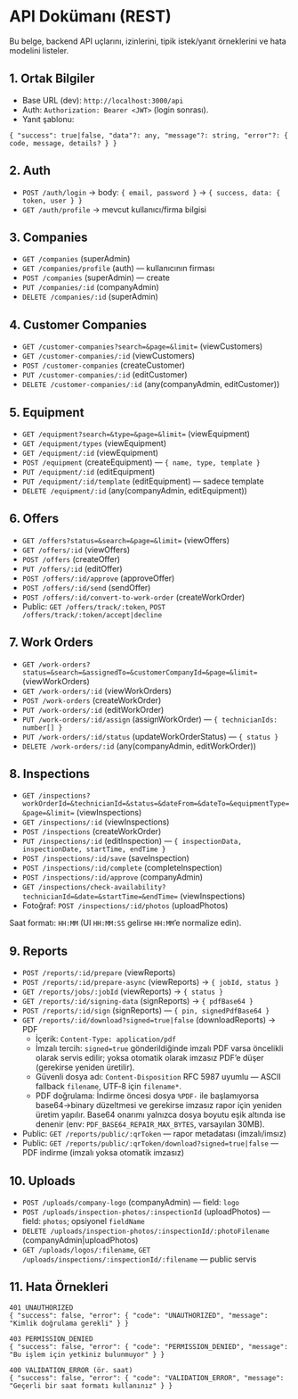 # API Dokümanı (REST)

Bu belge, backend API uçlarını, izinlerini, tipik istek/yanıt örneklerini ve hata modelini listeler.

## 1. Ortak Bilgiler
- Base URL (dev): `http://localhost:3000/api`
- Auth: `Authorization: Bearer <JWT>` (login sonrası).
- Yanıt şablonu:
```
{ "success": true|false, "data"?: any, "message"?: string, "error"?: { code, message, details? } }
```

## 2. Auth
- `POST /auth/login` → body: `{ email, password }` → `{ success, data: { token, user } }`
- `GET /auth/profile` → mevcut kullanıcı/firma bilgisi

## 3. Companies
- `GET /companies` (superAdmin)
- `GET /companies/profile` (auth) — kullanıcının firması
- `POST /companies` (superAdmin) — create
- `PUT /companies/:id` (companyAdmin)
- `DELETE /companies/:id` (superAdmin)

## 4. Customer Companies
- `GET /customer-companies?search=&page=&limit=` (viewCustomers)
- `GET /customer-companies/:id` (viewCustomers)
- `POST /customer-companies` (createCustomer)
- `PUT /customer-companies/:id` (editCustomer)
- `DELETE /customer-companies/:id` (any(companyAdmin, editCustomer))

## 5. Equipment
- `GET /equipment?search=&type=&page=&limit=` (viewEquipment)
- `GET /equipment/types` (viewEquipment)
- `GET /equipment/:id` (viewEquipment)
- `POST /equipment` (createEquipment) — `{ name, type, template }`
- `PUT /equipment/:id` (editEquipment)
- `PUT /equipment/:id/template` (editEquipment) — sadece template
- `DELETE /equipment/:id` (any(companyAdmin, editEquipment))

## 6. Offers
- `GET /offers?status=&search=&page=&limit=` (viewOffers)
- `GET /offers/:id` (viewOffers)
- `POST /offers` (createOffer)
- `PUT /offers/:id` (editOffer)
- `POST /offers/:id/approve` (approveOffer)
- `POST /offers/:id/send` (sendOffer)
- `POST /offers/:id/convert-to-work-order` (createWorkOrder)
- Public: `GET /offers/track/:token`, `POST /offers/track/:token/accept|decline`

## 7. Work Orders
- `GET /work-orders?status=&search=&assignedTo=&customerCompanyId=&page=&limit=` (viewWorkOrders)
- `GET /work-orders/:id` (viewWorkOrders)
- `POST /work-orders` (createWorkOrder)
- `PUT /work-orders/:id` (editWorkOrder)
- `PUT /work-orders/:id/assign` (assignWorkOrder) — `{ technicianIds: number[] }`
- `PUT /work-orders/:id/status` (updateWorkOrderStatus) — `{ status }`
- `DELETE /work-orders/:id` (any(companyAdmin, editWorkOrder))

## 8. Inspections
- `GET /inspections?workOrderId=&technicianId=&status=&dateFrom=&dateTo=&equipmentType=&page=&limit=` (viewInspections)
- `GET /inspections/:id` (viewInspections)
- `POST /inspections` (createWorkOrder)
- `PUT /inspections/:id` (editInspection) — `{ inspectionData, inspectionDate, startTime, endTime }`
- `POST /inspections/:id/save` (saveInspection)
- `POST /inspections/:id/complete` (completeInspection)
- `POST /inspections/:id/approve` (companyAdmin)
- `GET /inspections/check-availability?technicianId=&date=&startTime=&endTime=` (viewInspections)
- Fotoğraf: `POST /inspections/:id/photos` (uploadPhotos)

Saat formatı: `HH:MM` (UI `HH:MM:SS` gelirse `HH:MM`’e normalize edin).

## 9. Reports
- `POST /reports/:id/prepare` (viewReports)
- `POST /reports/:id/prepare-async` (viewReports) → `{ jobId, status }`
- `GET /reports/jobs/:jobId` (viewReports) → `{ status }`
- `GET /reports/:id/signing-data` (signReports) → `{ pdfBase64 }`
- `POST /reports/:id/sign` (signReports) — `{ pin, signedPdfBase64 }`
- `GET /reports/:id/download?signed=true|false` (downloadReports) → PDF
  - İçerik: `Content-Type: application/pdf`
  - İmzalı tercih: `signed=true` gönderildiğinde imzalı PDF varsa öncelikli olarak servis edilir; yoksa otomatik olarak imzasız PDF’e düşer (gerekirse yeniden üretilir).
  - Güvenli dosya adı: `Content-Disposition` RFC 5987 uyumlu — ASCII fallback `filename`, UTF‑8 için `filename*`.
  - PDF doğrulama: İndirme öncesi dosya `%PDF-` ile başlamıyorsa base64→binary düzeltmesi ve gerekirse imzasız rapor için yeniden üretim yapılır. Base64 onarımı yalnızca dosya boyutu eşik altında ise denenir (env: `PDF_BASE64_REPAIR_MAX_BYTES`, varsayılan 30MB).
- Public: `GET /reports/public/:qrToken` — rapor metadatası (imzalı/imsız)
- Public: `GET /reports/public/:qrToken/download?signed=true|false` — PDF indirme (imzalı yoksa otomatik imzasız)

## 10. Uploads
- `POST /uploads/company-logo` (companyAdmin) — field: `logo`
- `POST /uploads/inspection-photos/:inspectionId` (uploadPhotos) — field: `photos`; opsiyonel `fieldName`
- `DELETE /uploads/inspection-photos/:inspectionId/:photoFilename` (companyAdmin|uploadPhotos)
- `GET /uploads/logos/:filename`, `GET /uploads/inspections/:inspectionId/:filename` — public servis

## 11. Hata Örnekleri
```
401 UNAUTHORIZED
{ "success": false, "error": { "code": "UNAUTHORIZED", "message": "Kimlik doğrulama gerekli" } }

403 PERMISSION_DENIED
{ "success": false, "error": { "code": "PERMISSION_DENIED", "message": "Bu işlem için yetkiniz bulunmuyor" } }

400 VALIDATION_ERROR (ör. saat)
{ "success": false, "error": { "code": "VALIDATION_ERROR", "message": "Geçerli bir saat formatı kullanınız" } }
```
